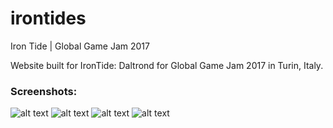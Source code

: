 # irontides
Iron Tide | Global Game Jam 2017

Website built for IronTide: Daltrond for Global Game Jam 2017 in Turin, Italy.

### Screenshots: 
![alt text](https://ggj.s3.amazonaws.com/styles/feature_image__wide/games/screenshots/moses_mood3.jpg?itok=RR3KHF6j&timestamp=1485107287)
![alt text](https://ggj.s3.amazonaws.com/styles/feature_image__wide/games/screenshots/ironsurfer.jpg?itok=prKe4h0a&timestamp=1485106969)
![alt text](https://ggj.s3.amazonaws.com/styles/feature_image__wide/games/screenshots/monstars.jpg?itok=iKRr4CkF&timestamp=1485107854)
![alt text](https://ggj.s3.amazonaws.com/styles/feature_image__wide/games/screenshots/game_still_0.jpg?itok=BZjnJ3QF&timestamp=1485108074)
